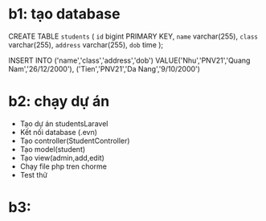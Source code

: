 # b1: tạo database
CREATE TABLE `students` (
  `id` bigint PRIMARY KEY,
  `name` varchar(255),
  `class` varchar(255),
  `address` varchar(255),
  `dob` time
);

INSERT INTO ('name','class','address','dob') VALUE('Nhu','PNV21','Quang Nam','26/12/2000'),
                                                  ('Tien','PNV21','Da Nang','9/10/2000')

# b2: chạy dự án
- Tạo dự án studentsLaravel
- Kết nối database (.evn)
- Tạo controller(StudentController)
- Tạo model(student)
- Tạo view(admin,add,edit)
- Chạy file php tren chorme
- Test thử

# b3: 